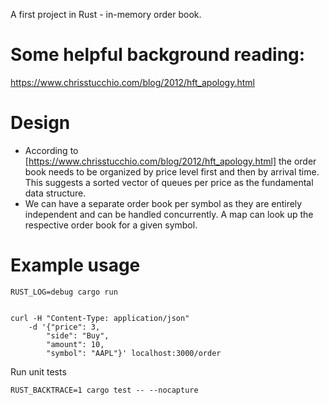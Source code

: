 A first project in Rust - in-memory order book.

# Some helpful background reading:
https://www.chrisstucchio.com/blog/2012/hft_apology.html

# Design
- According to [https://www.chrisstucchio.com/blog/2012/hft_apology.html] the order book needs to be organized by price level first and then by arrival time. This suggests a sorted vector of queues per price as the
fundamental data structure.
- We can have a separate order book per symbol as they are entirely independent and can
be handled concurrently. A map can look up the respective order book for a given symbol.

# Example usage
```
RUST_LOG=debug cargo run


curl -H "Content-Type: application/json"
    -d '{"price": 3,
        "side": "Buy",
        "amount": 10,
        "symbol": "AAPL"}' localhost:3000/order
```

Run unit tests
```
RUST_BACKTRACE=1 cargo test -- --nocapture
```

